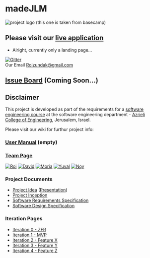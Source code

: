 # madeJLM


![project logo (this one is taken from basecamp)](https://github.com/RoiZundak/madeJLM-Company/blob/master/Doc/logo.png)

## Please visit our [live application](https://demo.reactstarterkit.com/)
- Alright, currently only a landing page...

[![Gitter](https://badges.gitter.im/RoiZundak/madeJLM-Company.svg)](https://gitter.im/RoiZundak/madeJLM-Company?utm_source=badge&utm_medium=badge&utm_campaign=pr-badge)
<br />
Our Email
Roizundak@gmail.com

## [Issue Board](https://huboard.com/robi-y/seproject-team-template#/) (Coming Soon...)

## Disclaimer
This project is developed as part of the requirements for a [software engineering course](https://github.com/jce-il/se-class/wiki) at the software engineering department - [Azrieli College of Engineering](http://www.jce.ac.il/), Jerusalem, Israel.

Please visit our wiki for furthur project info: 

### [User Manual](../../wiki/user-manual) (empty)

### [Team Page](../../wiki/team)
[![Roi](https://github.com/RoiZundak/madeJLM-Company/blob/master/Doc/roi.jpg)](https://github.com/RoiZundak)
[![David](https://github.com/RoiZundak/madeJLM-Company/blob/master/Doc/david.jpg)](https://github.com/DavidOhayonSe)
[![Moria](https://avatars0.githubusercontent.com/u/16367660?v=3&s=400)](https://github.com/moriatu)
[![Yuval](https://github.com/RoiZundak/madeJLM-Company/blob/master/Doc/yuval.jpg)](https://github.com/yuval66)
[![Noy](https://github.com/RoiZundak/madeJLM-Company/blob/master/Doc/noy.jpg)](https://github.com/noyBarak)


### Project Documents
- [Project Idea](docs/idea.pdf) ([Presentation](docs/idea-slides.pdf))
- [Project Inception](../../wiki/inception)
- [Software Requirements Specification](../../wiki/srs)
- [Software Design Specification](../../wiki/sds)

### Iteration Pages
- [Iteration 0 - ZFR](../../wiki/iter0-zfr)
- [Iteration 1 - MVP]()
- [Iteration 2 - Feature X]()
- [Iteration 3 - Feature Y]()
- [Iteration 4 - Feature Z]()



